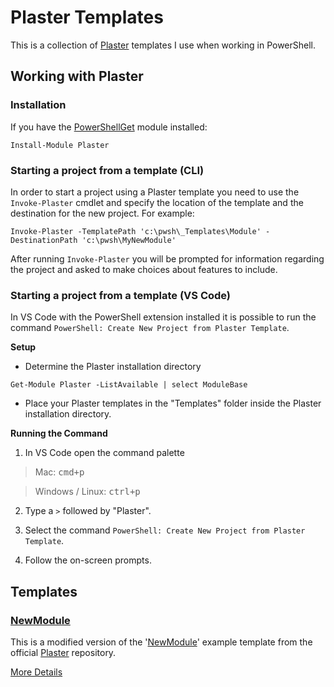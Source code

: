 # Plaster Templates

This is a collection of [Plaster](https://github.com/PowerShell/Plaster) templates I use when working in PowerShell.

## Working with Plaster

### Installation

If you have the [PowerShellGet](https://docs.microsoft.com/en-us/powershell/gallery/readme) module installed:

```
Install-Module Plaster
```

### Starting a project from a template (CLI)

In order to start a project using a Plaster template you need to use the `Invoke-Plaster` cmdlet and specify the location of the template and the destination for the new project. For example:

```
Invoke-Plaster -TemplatePath 'c:\pwsh\_Templates\Module' -DestinationPath 'c:\pwsh\MyNewModule'
```

After running `Invoke-Plaster` you will be prompted for information regarding the project and asked to make choices about features to include.

### Starting a project from a template (VS Code)

In VS Code with the PowerShell extension installed it is possible to run the command `PowerShell: Create New Project from Plaster Template`.

__Setup__

* Determine the Plaster installation directory

```
Get-Module Plaster -ListAvailable | select ModuleBase
```

* Place your Plaster templates in the "Templates" folder inside the Plaster installation directory.

__Running the Command__

1. In VS Code open the command palette

> Mac: <kbd>cmd+p</kbd>

> Windows / Linux: <kbd>ctrl+p</kbd>

2. Type a `>` followed by "Plaster".

3. Select the command `PowerShell: Create New Project from Plaster Template`.

4. Follow the on-screen prompts.

## Templates

### [NewModule](NewModule/)

This is a modified version of the '[NewModule](https://github.com/PowerShell/Plaster/tree/master/examples/NewModule)' example template from the official [Plaster](https://github.com/PowerShell/Plaster) repository.

[More Details](NewModule/README.md)